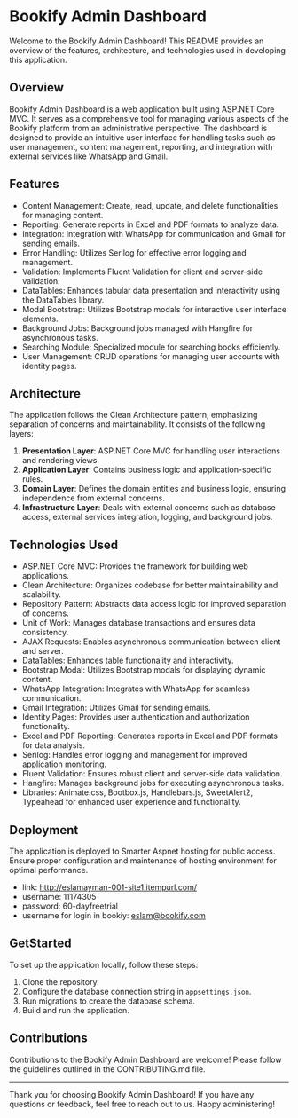 # Bookify Admin Dashboard

Welcome to the Bookify Admin Dashboard! This README provides an overview of the features, architecture, and technologies used in developing this application.

## Overview

Bookify Admin Dashboard is a web application built using ASP.NET Core MVC. It serves as a comprehensive tool for managing various aspects of the Bookify platform from an administrative perspective. The dashboard is designed to provide an intuitive user interface for handling tasks such as user management, content management, reporting, and integration with external services like WhatsApp and Gmail.

## Features

- Content Management: Create, read, update, and delete functionalities for managing content.
- Reporting: Generate reports in Excel and PDF formats to analyze data.
- Integration: Integration with WhatsApp for communication and Gmail for sending emails.
- Error Handling: Utilizes Serilog for effective error logging and management.
- Validation: Implements Fluent Validation for client and server-side validation.
- DataTables: Enhances tabular data presentation and interactivity using the DataTables library.
- Modal Bootstrap: Utilizes Bootstrap modals for interactive user interface elements.
- Background Jobs: Background jobs managed with Hangfire for asynchronous tasks.
- Searching Module: Specialized module for searching books efficiently.
- User Management: CRUD operations for managing user accounts with identity pages.

## Architecture

The application follows the Clean Architecture pattern, emphasizing separation of concerns and maintainability. It consists of the following layers:

1. **Presentation Layer**: ASP.NET Core MVC for handling user interactions and rendering views.
2. **Application Layer**: Contains business logic and application-specific rules.
3. **Domain Layer**: Defines the domain entities and business logic, ensuring independence from external concerns.
4. **Infrastructure Layer**: Deals with external concerns such as database access, external services integration, logging, and background jobs.

## Technologies Used

- ASP.NET Core MVC: Provides the framework for building web applications.
- Clean Architecture: Organizes codebase for better maintainability and scalability.
- Repository Pattern: Abstracts data access logic for improved separation of concerns.
- Unit of Work: Manages database transactions and ensures data consistency.
- AJAX Requests: Enables asynchronous communication between client and server.
- DataTables: Enhances table functionality and interactivity.
- Bootstrap Modal: Utilizes Bootstrap modals for displaying dynamic content.
- WhatsApp Integration: Integrates with WhatsApp for seamless communication.
- Gmail Integration: Utilizes Gmail for sending emails.
- Identity Pages: Provides user authentication and authorization functionality.
- Excel and PDF Reporting: Generates reports in Excel and PDF formats for data analysis.
- Serilog: Handles error logging and management for improved application monitoring.
- Fluent Validation: Ensures robust client and server-side data validation.
- Hangfire: Manages background jobs for executing asynchronous tasks.
- Libraries: Animate.css, Bootbox.js, Handlebars.js, SweetAlert2, Typeahead for enhanced user experience and functionality.

## Deployment

The application is deployed to Smarter Aspnet hosting for public access. Ensure proper configuration and maintenance of hosting environment for optimal performance.
- link: http://eslamayman-001-site1.itempurl.com/
- username: 11174305 
- password: 60-dayfreetrial
- username for login in bookiy: eslam@bookify.com

## GetStarted

To set up the application locally, follow these steps:

1. Clone the repository.
2. Configure the database connection string in `appsettings.json`.
3. Run migrations to create the database schema.
4. Build and run the application.

## Contributions

Contributions to the Bookify Admin Dashboard are welcome! Please follow the guidelines outlined in the CONTRIBUTING.md file.

---

Thank you for choosing Bookify Admin Dashboard! If you have any questions or feedback, feel free to reach out to us. Happy administering!
